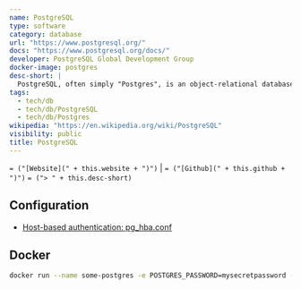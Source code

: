 ```yaml
---
name: PostgreSQL
type: software
category: database
url: "https://www.postgresql.org/"
docs: "https://www.postgresql.org/docs/"
developer: PostgreSQL Global Development Group
docker-image: postgres
desc-short: |
  PostgreSQL, often simply "Postgres", is an object-relational database management system (ORDBMS) with an emphasis on extensibility and standards-compliance.
tags:
  - tech/db
  - tech/db/PostgreSQL
  - tech/db/Postgres
wikipedia: "https://en.wikipedia.org/wiki/PostgreSQL"
visibility: public
title: PostgreSQL
---
```

`= ("[Website](" + this.website + ")")` |  `= ("[Github](" + this.github + ")")`
`= ("> " + this.desc-short)`

## Configuration

- [Host-based authentication: pg_hba.conf](https://www.postgresql.org/docs/current/auth-pg-hba-conf.html)


## Docker

```bash
docker run --name some-postgres -e POSTGRES_PASSWORD=mysecretpassword -d postgres
```
